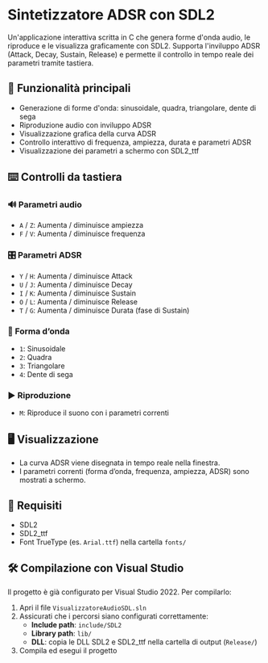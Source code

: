 # Sintetizzatore ADSR con SDL2

Un'applicazione interattiva scritta in C che genera forme d'onda audio, le riproduce e le visualizza graficamente con SDL2. Supporta l'inviluppo ADSR (Attack, Decay, Sustain, Release) e permette il controllo in tempo reale dei parametri tramite tastiera.

## 🎹 Funzionalità principali

- Generazione di forme d'onda: sinusoidale, quadra, triangolare, dente di sega
- Riproduzione audio con inviluppo ADSR
- Visualizzazione grafica della curva ADSR
- Controllo interattivo di frequenza, ampiezza, durata e parametri ADSR
- Visualizzazione dei parametri a schermo con SDL2_ttf

## ⌨️ Controlli da tastiera

### 🔊 Parametri audio
- `A` / `Z`: Aumenta / diminuisce ampiezza
- `F` / `V`: Aumenta / diminuisce frequenza

### 🎛️ Parametri ADSR
- `Y` / `H`: Aumenta / diminuisce Attack
- `U` / `J`: Aumenta / diminuisce Decay
- `I` / `K`: Aumenta / diminuisce Sustain
- `O` / `L`: Aumenta / diminuisce Release
- `T` / `G`: Aumenta / diminuisce Durata (fase di Sustain)

### 🎼 Forma d’onda
- `1`: Sinusoidale
- `2`: Quadra
- `3`: Triangolare
- `4`: Dente di sega

### ▶️ Riproduzione
- `M`: Riproduce il suono con i parametri correnti

## 🖥️ Visualizzazione

- La curva ADSR viene disegnata in tempo reale nella finestra.
- I parametri correnti (forma d’onda, frequenza, ampiezza, ADSR) sono mostrati a schermo.

## 🧱 Requisiti

- SDL2
- SDL2_ttf
- Font TrueType (es. `Arial.ttf`) nella cartella `fonts/`

## 🛠️ Compilazione con Visual Studio

Il progetto è già configurato per Visual Studio 2022. Per compilarlo:

1. Apri il file `VisualizzatoreAudioSDL.sln`
2. Assicurati che i percorsi siano configurati correttamente:
   - **Include path**: `include/SDL2`
   - **Library path**: `lib/`
   - **DLL**: copia le DLL SDL2 e SDL2_ttf nella cartella di output (`Release/`)
3. Compila ed esegui il progetto
